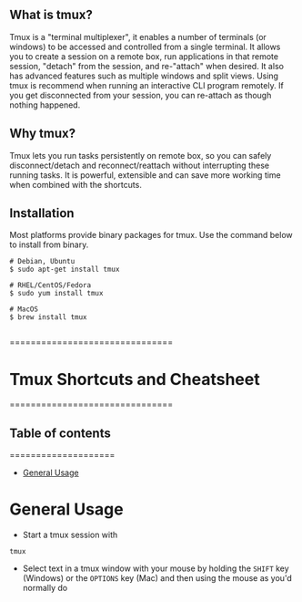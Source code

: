 ## What is tmux?

Tmux is a "terminal multiplexer", it enables a number of terminals (or windows) to be accessed and controlled from a single terminal. It allows you to create a session on a remote box, run applications in that remote session, "detach" from the session, and re-"attach" when desired. It also has advanced features such as multiple windows and split views. Using tmux is recommend when running an interactive CLI program remotely. If you get disconnected from your session, you can re-attach as though nothing happened.

## Why tmux?

Tmux lets you run tasks persistently on remote box, so you can safely disconnect/detach and reconnect/reattach without interrupting these running tasks. It is powerful, extensible and can save more working time when combined with the shortcuts.

## Installation

Most platforms provide binary packages for tmux. Use the command below to install from binary.

```
# Debian, Ubuntu
$ sudo apt-get install tmux

# RHEL/CentOS/Fedora
$ sudo yum install tmux

# MacOS
$ brew install tmux
                    
```
===============================
# Tmux Shortcuts and Cheatsheet
===============================


## Table of contents
====================
* [General Usage](#general-usage)

General Usage
=============

* Start a tmux session with
```
tmux
```
* Select text in a tmux window with your mouse by holding the `SHIFT` key (Windows) or the `OPTIONS` key (Mac) and then using the mouse as you'd normally do





